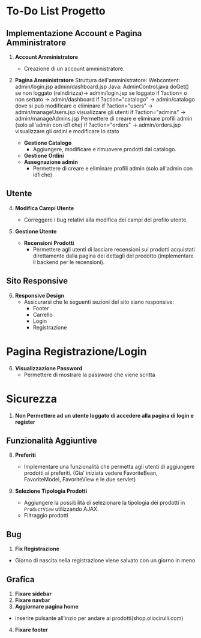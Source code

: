 # To-Do List Progetto

## Implementazione Account e Pagina Amministratore

1. **Account Amministratore**
   - Creazione di un account amministratore.

2. **Pagina Amministratore**
	Struttura dell'amministratore:
		Webcontent:
			admin/login.jsp
			admin/dashboard.jsp
		Java:
			AdminControl.java
				doGet()
					se non loggato (reindirizza)-> admin/login.jsp
					se loggato
						if ?action= o non settato -> admin/dashboard
						if ?action="catalogo" -> admin/catalogo dove si può modificare o eliminare
						if ?action="users" -> admin/manageUsers.jsp visualizzare gli utenti
						if ?action="admins" -> admin/manageAdmins.jsp Permettere di creare e eliminare profili admin (solo all'admin con id1 che)
						if ?action="orders" -> admin/orders.jsp visualizzare gli ordini e modificare lo stato
					
   - **Gestione Catalogo**
     - Aggiungere, modificare e rimuovere prodotti dal catalogo.
   - **Gestione Ordini**
   - **Assegnazione admin**
     - Permettere di creare e eliminare profili admin (solo all'admin con id1 che)

## Utente


4. **Modifica Campi Utente**
   - Correggere i bug relativi alla modifica dei campi del profilo utente.

5. **Gestione Utente**
   - **Recensioni Prodotti**
     - Permettere agli utenti di lasciare recensioni sui prodotti acquistati direttamente dalla pagina dei dettagli del prodotto (implementare il backend per le recensioni).

## Sito Responsive

6. **Responsive Design**
   - Assicurarsi che le seguenti sezioni del sito siano responsive:
     - Footer
     - Carrello
     - Login
     - Registrazione

# Pagina Registrazione/Login

6. **Visualizzazione Password**
    - Permettere di mostrare la password che viene scritta

# Sicurezza
1. **Non Permettere ad un utente loggato di accedere alla pagina di login e register**

## Funzionalità Aggiuntive

8. **Preferiti**
   - Implementare una funzionalità che permetta agli utenti di aggiungere prodotti ai preferiti. (Gia' iniziata vedere FavoriteBean, FavoriteModel, FavoriteView e le due servlet)


9. **Selezione Tipologia Prodotti**
   - Aggiungere la possibilità di selezionare la tipologia dei prodotti in `ProductView` utilizzando AJAX.
   - Filtraggio prodotti


## Bug

1. **Fix Registrazione**
  - Giorno di nascita nella registrazione viene salvato con un giorno in meno


## Grafica
1. **Fixare sidebar** 
2. **Fixare navbar**
3. **Aggiornare pagina home**
  - inserire pulsante all'inzio per andare ai prodotti(shop.oliocirulli.com)
4. **Fixare footer**